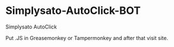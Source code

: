 # Simplysato-AutoClick-BOT
Simplysato AutoClick

Put .JS in Greasemonkey or Tampermonkey and after that visit site.
